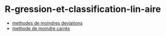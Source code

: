 # R-gression-et-classification-lin-aire

* <a href="">methodes de moindres deviations</a> 
* <a href="https://github.com/talisma-cassoma/The-method-of-least-squares-on-Matlab">methode de moindre carrés</a> 
